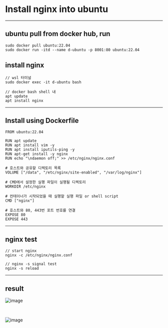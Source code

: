 # Install nginx into ubuntu
<hr />

## ubuntu pull from docker hub, run 
```
sudo docker pull ubuntu:22.04
sudo docker run -itd --name d-ubuntu -p 8001:80 ubuntu:22.04
```
## install nginx
```
// wsl 터미널
sudo docker exec -it d-ubuntu bash

// docker bash shell 내
apt update
apt install nginx
```
<hr />

## Install using Dockerfile 
```
FROM ubuntu:22.04

RUN apt update
RUN apt install vim -y
RUN apt install iputils-ping -y
RUN apt-get install -y nginx
RUN echo "\ndaemon off;" >> /etc/nginx/nginx.conf

# 호스트와 공유할 디렉토리 목록
VOLUME ["/data", "/etc/nginx/site-enabled", "/var/log/nginx"]

# CMD에서 설정한 실행 파일이 실행될 디렉토리
WORKDIR /etc/nginx

# 컨테이너가 시작되었을 때 실행할 실행 파일 or shell script
CMD ["nginx"]

# 호스트와 80, 443번 포트 번호를 연결
EXPOSE 80
EXPOSE 443
```

<hr />

## nginx test
```
// start nginx
nginx -c /etc/nginx/nginx.conf

// nginx -s signal test
nginx -s reload

```

<hr />

## result

![image](https://github.com/pdh4869/ubuntu-nginx/assets/76561901/d4d1e3ce-2c57-4b02-bb0c-575940b5a826)

<br />

![image](https://github.com/pdh4869/ubuntu-nginx/assets/76561901/511c4a2e-45b2-4797-b8fc-2fdf038b520d)

